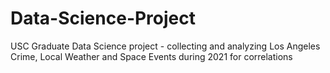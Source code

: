 # Data-Science-Project
USC Graduate Data Science project - collecting and analyzing Los Angeles Crime, Local Weather and Space Events during 2021 for correlations
